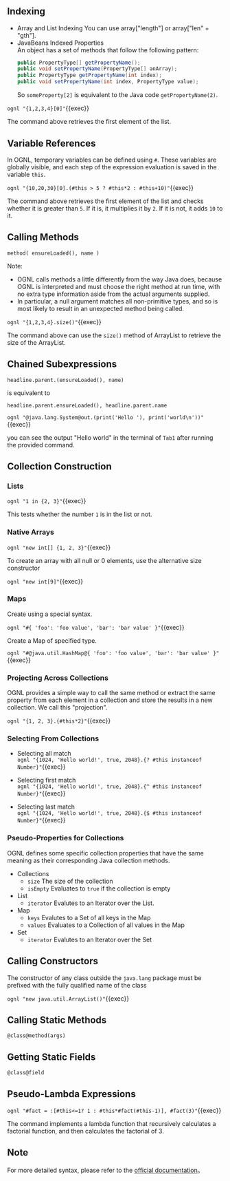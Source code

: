 # 

## Indexing

- Array and List Indexing
  You can use array["length"] or array["len" + "gth"].
- JavaBeans Indexed Properties  
  An object has a set of methods that follow the following pattern:  
  ```java
  public PropertyType[] getPropertyName();
  public void setPropertyName(PropertyType[] anArray);
  public PropertyType getPropertyName(int index);
  public void setPropertyName(int index, PropertyType value);
  ```  
  So `someProperty[2]` is equivalent to the Java code `getPropertyName(2)`.

`ognl "{1,2,3,4}[0]"`{{exec}}

The command above retrieves the first element of the list.

## Variable References

In OGNL, temporary variables can be defined using `#`. These variables are globally visible, and each step of the expression evaluation is saved in the variable `this`.

`ognl "{10,20,30}[0].(#this > 5 ? #this*2 : #this+10)"`{{exec}}

The command above retrieves the first element of the list and checks whether it is greater than `5`. If it is, it multiplies it by `2`. If it is not, it adds `10` to it.

## Calling Methods

`method( ensureLoaded(), name )`

Note:
- OGNL calls methods a little differently from the way Java does, because OGNL is interpreted and must choose the right method at run time, with no extra type information aside from the actual arguments supplied.
- In particular, a null argument matches all non-primitive types, and so is most likely to result in an unexpected method being called.

`ognl "{1,2,3,4}.size()"`{{exec}}

The command above can use the `size()` method of ArrayList to retrieve the size of the ArrayList.

## Chained Subexpressions

`headline.parent.(ensureLoaded(), name)`

is equivalent to

`headline.parent.ensureLoaded(), headline.parent.name`

`ognl "@java.lang.System@out.(print('Hello '), print('world\n'))"`{{exec}}

 you can see the output "Hello world" in the terminal of `Tab1` after running the provided command.

## Collection Construction

### Lists

`ognl "1 in {2, 3}"`{{exec}}

This tests whether the number `1` is in the list or not.

### Native Arrays

`ognl "new int[] {1, 2, 3}"`{{exec}}

To create an array with all null or 0 elements, use the alternative size constructor

`ognl "new int[9]"`{{exec}}

### Maps

Create using a special syntax.

`ognl "#{ 'foo': 'foo value', 'bar': 'bar value' }"`{{exec}}

Create a Map of specified type.

`ognl "#@java.util.HashMap@{ 'foo': 'foo value', 'bar': 'bar value' }"`{{exec}}

### Projecting Across Collections

OGNL provides a simple way to call the same method or extract the same property from each element in a collection and store the results in a new collection. We call this "projection".

`ognl "{1, 2, 3}.{#this*2}"`{{exec}}

### Selecting From Collections

- Selecting all match  
  `ognl "{1024, 'Hello world!', true, 2048}.{? #this instanceof Number}"`{{exec}}  

- Selecting first match  
  `ognl "{1024, 'Hello world!', true, 2048}.{^ #this instanceof Number}"`{{exec}}  

- Selecting last match  
  `ognl "{1024, 'Hello world!', true, 2048}.{$ #this instanceof Number}"`{{exec}} 

### Pseudo-Properties for Collections

OGNL defines some specific collection properties that have the same meaning as their corresponding Java collection methods.

- Collections
  - `size` The size of the collection
  - `isEmpty` Evaluates to `true` if the collection is empty
- List
  - `iterator` Evalutes to an Iterator over the List.
- Map
  - `keys` Evalutes to a Set of all keys in the Map
  - `values` Evaluates to a Collection of all values in the Map
- Set
  - `iterator` Evalutes to an Iterator over the Set

## Calling Constructors

The constructor of any class outside the `java.lang` package must be prefixed with the fully qualified name of the class

`ognl "new java.util.ArrayList()"`{{exec}}

## Calling Static Methods 

`@class@method(args)`

## Getting Static Fields

`@class@field`

## Pseudo-Lambda Expressions

`ognl "#fact = :[#this<=1? 1 : #this*#fact(#this-1)], #fact(3)"`{{exec}}

The command implements a lambda function that recursively calculates a factorial function, and then calculates the factorial of 3.

## Note

For more detailed syntax, please refer to the [official documentation](https://commons.apache.org/proper/commons-ognl/language-guide.html)。

